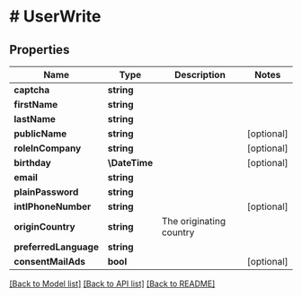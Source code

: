# # UserWrite

## Properties

Name | Type | Description | Notes
------------ | ------------- | ------------- | -------------
**captcha** | **string** |  |
**firstName** | **string** |  |
**lastName** | **string** |  |
**publicName** | **string** |  | [optional]
**roleInCompany** | **string** |  | [optional]
**birthday** | **\DateTime** |  | [optional]
**email** | **string** |  |
**plainPassword** | **string** |  |
**intlPhoneNumber** | **string** |  | [optional]
**originCountry** | **string** | The originating country |
**preferredLanguage** | **string** |  |
**consentMailAds** | **bool** |  | [optional]

[[Back to Model list]](../../README.md#models) [[Back to API list]](../../README.md#endpoints) [[Back to README]](../../README.md)
